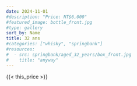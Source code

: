 ```yaml
---
date: 2024-11-01
#description: "Price: NT$6,000"
#featured_image: bottle_front.jpg
#type: gallery
sort_by: Name
title: 32 ans
#categories: ["whisky", "springbank"]
#resources:
#  - src: springbank/aged_32_years/box_front.jpg
#    title: "anyway"
---
```

{{< this_price >}}
